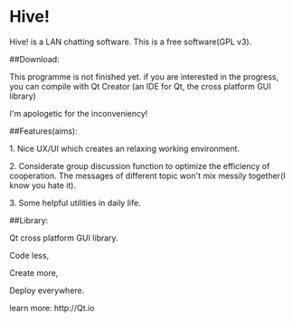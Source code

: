 # Hive!
<p>Hive! is a LAN chatting software. This is a free software(GPL v3).</p>
##Download:
<p>This programme is not finished yet. if you are interested in the progress, you can compile with Qt Creator (an IDE for Qt, the cross platform GUI library)</p>
<p>I'm apologetic for the inconveniency!</p>
##Features(aims):
<p>1. Nice UX/UI which creates an relaxing working environment.</p>
<p>2. Considerate group discussion function to optimize the efficiency of cooperation. The messages of different topic won't mix messily together(I know you hate it).</p>
<p>3. Some helpful utilities in daily life.</p> 

##Library:
<p>Qt cross platform GUI library.</p>
<p>Code less,</p>
<p>Create more,</p>
<p>Deploy everywhere.</p>
<p>learn more: http://Qt.io</p>
